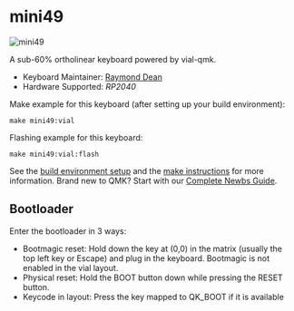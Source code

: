 # mini49  


![mini49](https://cloud.stickpile.net/apps/files_sharing/publicpreview/YkYfcoeLRmHpfy2?file=/&fileId=225288&x=1080&y=1920&a=true)

A sub-60% ortholinear keyboard powered by vial-qmk.  

* Keyboard Maintainer: [Raymond Dean][def]
* Hardware Supported: *RP2040*

Make example for this keyboard (after setting up your build environment):

    make mini49:vial

Flashing example for this keyboard:

    make mini49:vial:flash

See the [build environment setup](https://docs.qmk.fm/#/getting_started_build_tools) and the [make instructions](https://docs.qmk.fm/#/getting_started_make_guide) for more information. Brand new to QMK? Start with our [Complete Newbs Guide](https://docs.qmk.fm/#/newbs).

## Bootloader

Enter the bootloader in 3 ways:

- Bootmagic reset: Hold down the key at (0,0) in the matrix (usually the top left key or Escape) and plug in the keyboard. Bootmagic is not enabled in the vial layout.
- Physical reset: Hold the BOOT button down while pressing the RESET button.  
- Keycode in layout: Press the key mapped to QK_BOOT if it is available

[def]: https://github.com/pcs3rd
